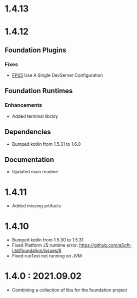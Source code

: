 # 1.4.13

# 1.4.12

## Foundation Plugins

### Fixes

- [FP05](https://github.com/aSoft-Ltd/foundation/issues/5) Use A Single DevServer Configuration

## Foundation Runtimes

### Enhancements

- Added terminal library

## Dependencies

- Bumped kotlin from 1.5.31 to 1.6.0

## Documentation

- Updated main readme

# 1.4.11

- Added missing artifacts

# 1.4.10

- Bumped kotlin from 1.5.30 to 1.5.31
- Fixed Platform JS runtime error: https://github.com/aSoft-Ltd/foundation/issues/8
- Fixed runTest not running on JVM

# 1.4.0 : 2021.09.02

- Combining a collection of libs for the foundation project